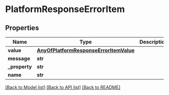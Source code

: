 # PlatformResponseErrorItem

## Properties
Name | Type | Description | Notes
------------ | ------------- | ------------- | -------------
**value** | [**AnyOfPlatformResponseErrorItemValue**](AnyOfPlatformResponseErrorItemValue.md) |  | [optional] 
**message** | **str** |  | [optional] 
**_property** | **str** |  | [optional] 
**name** | **str** |  | [optional] 

[[Back to Model list]](../README.md#documentation-for-models) [[Back to API list]](../README.md#documentation-for-api-endpoints) [[Back to README]](../README.md)

